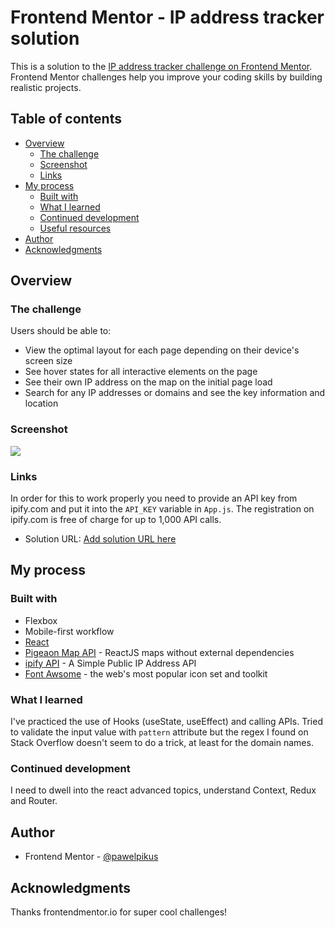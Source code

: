 # Frontend Mentor - IP address tracker solution

This is a solution to the [IP address tracker challenge on Frontend Mentor](https://www.frontendmentor.io/challenges/ip-address-tracker-I8-0yYAH0). Frontend Mentor challenges help you improve your coding skills by building realistic projects. 

## Table of contents

- [Overview](#overview)
  - [The challenge](#the-challenge)
  - [Screenshot](#screenshot)
  - [Links](#links)
- [My process](#my-process)
  - [Built with](#built-with)
  - [What I learned](#what-i-learned)
  - [Continued development](#continued-development)
  - [Useful resources](#useful-resources)
- [Author](#author)
- [Acknowledgments](#acknowledgments)

## Overview

### The challenge

Users should be able to:

- View the optimal layout for each page depending on their device's screen size
- See hover states for all interactive elements on the page
- See their own IP address on the map on the initial page load
- Search for any IP addresses or domains and see the key information and location

### Screenshot

![](.src/images/screenshot.PNG)

### Links

In order for this to work properly you need to provide an API key from <link>ipify.com</link> and put it into the <code>API_KEY</code> variable in <code>App.js</code>. The registration on ipify.com is free of charge for up to 1,000 API calls.

- Solution URL: [Add solution URL here](https://github.com/pawelpikus/ip-address-tracker)

## My process

### Built with

- Flexbox
- Mobile-first workflow
- [React](https://reactjs.org/)   
- [Pigeaon Map API](https://pigeon-maps.js.org/) - ReactJS maps without external dependencies
- [ipify API](https://www.ipify.org/) - A Simple Public IP Address API
- [Font Awsome](https://fontawesome.com/) - the web's most popular icon set and toolkit

### What I learned

I've practiced the use of Hooks (useState, useEffect) and calling APIs. Tried to validate the input value with <code>pattern</code> attribute but the regex I found on Stack Overflow doesn't seem to do a trick, at least for the domain names. 

### Continued development

I need to dwell into the react advanced topics, understand Context, Redux and Router. 

## Author

- Frontend Mentor - [@pawelpikus](https://www.frontendmentor.io/profile/pawelpikus)

## Acknowledgments

Thanks frontendmentor.io for super cool challenges!
